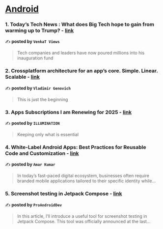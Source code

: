 
<h1><a href=https://medium.com/tag/android/recommended target="_blank" rel="noopener noreferrer">Android</a></h1>
<h3>1. Today’s Tech News : What does Big Tech hope to gain from warming up to Trump? - <a href="https://medium.com/@urstrulywhencut/todays-tech-news-what-does-big-tech-hope-to-gain-from-warming-up-to-trump-bbda49605c6b" target="_blank" rel="noopener noreferrer">link</a></h3>

✍️ **posted by `VenkaT Views`**

<blockquote>Tech companies and leaders have now poured millions into his inauguration fund</blockquote>

<h3>2. Crossplatform architecture for an app’s core. Simple. Linear. Scalable - <a href="https://medium.com/@genovich/crossplatform-architecture-for-an-apps-core-simple-linear-scalable-3373106d2a1d" target="_blank" rel="noopener noreferrer">link</a></h3>

✍️ **posted by `Vladimir Genovich`**

<blockquote>This is just the beginning</blockquote>

<h3>3. Apps Subscriptions l am Renewing for 2025 - <a href="https://medium.com/illumination/apps-subscriptions-l-am-renewing-for-2025-5c49dc8b2b25" target="_blank" rel="noopener noreferrer">link</a></h3>

✍️ **posted by `ILLUMINATION`**

<blockquote>Keeping only what is essential</blockquote>

<h3>4. White-Label Android Apps: Best Practices for Reusable Code and Customization - <a href="https://medium.com/@amarkumarprajapti/white-label-android-apps-best-practices-for-reusable-code-and-customization-6733bce74ebb" target="_blank" rel="noopener noreferrer">link</a></h3>

✍️ **posted by `Amar Kumar`**

<blockquote>In today’s fast-paced digital ecosystem, businesses often require branded mobile applications tailored to their specific identity while…</blockquote>

<h3>5. Screenshot testing in Jetpack Compose - <a href="https://medium.com/proandroiddev/screenshot-testing-in-jetpack-compose-bbed440ea19a" target="_blank" rel="noopener noreferrer">link</a></h3>

✍️ **posted by `ProAndroidDev`**

<blockquote>In this article, I’ll introduce a useful tool for screenshot testing in Jetpack Compose. This tool was officially announced at the last…</blockquote>

